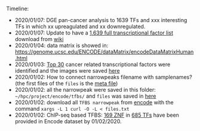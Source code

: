 
Timeline: 

* 2020/01/07: DGE pan-cancer analysis to 1639 TFs and xxx interesting TFs in which xx upreagulated and xx downregulated.
* 2020/01/07: Update to have a [1,639 full transcriptional factor list]() download from [wiki]()
* 2020/01/04: data matrix is showed in: https://genome.ucsc.edu/ENCODE/dataMatrix/encodeDataMatrixHuman.html
* 2020/01/03: [Top 30](https://github.com/Shicheng-Guo/encode/blob/master/TFBS/tcgameta/pancancer.tfbs.pick.rnaseq.dmg.smdos.hr.pick.csv) cancer related transcriptional factors were identified and the images were saved [here]()
* 2020/01/02: How to connect narrowpeaks filename with samplenames? (the first files of the `files` is the [meta file](./TFBS/meta.txt))
* 2020/01/02: all the narrowpeak were saved in this folder: `~/hpc/project/encode/tfbs/` and `files` was saved in [here](./TFS/files.txt)
* 2020/01/02: download all `TFBS narrowpeak` from [encode](https://www.encodeproject.org/search/?status=released&type=Experiment&assay_title=TF+ChIP-seq&assembly=GRCh38&files.file_type=bed+narrowPeak) with the command `xargs -L 1 curl -O -L < files.txt` 
* 2020/01/02: ChIP-seq based TFBS: [169 ZNF](./TFBS/169ZNF.txt) in [685 TFs](./TFBS/685TFBS.txt) have been provided in Encode dataset by 01/02/2020. 
